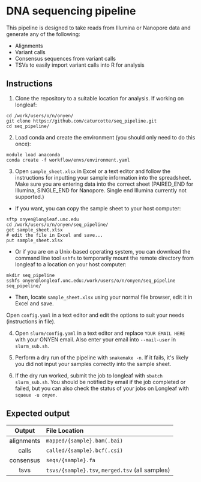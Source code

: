 # DNA sequencing pipeline

This pipeline is designed to take reads from Illumina or Nanopore data and generate any of the following:
- Alignments
- Variant calls
- Consensus sequences from variant calls
- TSVs to easily import variant calls into R for analysis

## Instructions
1. Clone the repository to a suitable location for analysis. If working on longleaf:
```
cd /work/users/o/n/onyen/
git clone https://github.com/caturcotte/seq_pipeline.git
cd seq_pipeline/
```
2. Load conda and create the environment (you should only need to do this once):
```
module load anaconda
conda create -f workflow/envs/environment.yaml
```

3. Open `sample_sheet.xlsx` in Excel or a text editor and follow the instructions for inputting your sample information into the spreadsheet. Make sure you are entering data into the correct sheet (PAIRED_END for Illumina, SINGLE_END for Nanopore. Single end Illumina currently not supported.)
- If you want, you can copy the sample sheet to your host computer:
```
sftp onyen@longleaf.unc.edu
cd /work/users/o/n/onyen/seq_pipeline/
get sample_sheet.xlsx
# edit the file in Excel and save...
put sample_sheet.xlsx
```
- Or if you are on a Unix-based operating system, you can download the command line tool `sshfs` to temporarily mount the remote directory from longleaf to a location on your host computer:
```
mkdir seq_pipeline
sshfs onyen@longleaf.unc.edu:/work/users/o/n/onyen/seq_pipeline seq_pipeline/
```
- Then, locate `sample_sheet.xlsx` using your normal file browser, edit it in Excel and save.

Open `config.yaml` in a text editor and edit the options to suit your needs (instructions in file).

4. Open `slurm/config.yaml` in a text editor and replace `YOUR EMAIL HERE` with your ONYEN email. Also enter your email into `--mail-user` in `slurm_sub.sh`.

5. Perform a dry run of the pipeline with `snakemake -n`. If it fails, it's likely you did not input your samples correctly into the sample sheet.

6. If the dry run worked, submit the job to longleaf with `sbatch slurm_sub.sh`. You should be notified by email if the job completed or failed, but you can also check the status of your jobs on Longleaf with `squeue -u onyen`.
   
## Expected output
|**Output**|**File Location**|
|:--------:|:----------------|
|alignments|`mapped/{sample}.bam(.bai)`|
|calls|`called/{sample}.bcf(.csi)`|
|consensus|`seqs/{sample}.fa`|
|tsvs|`tsvs/{sample}.tsv`, `merged.tsv` (all samples)|
